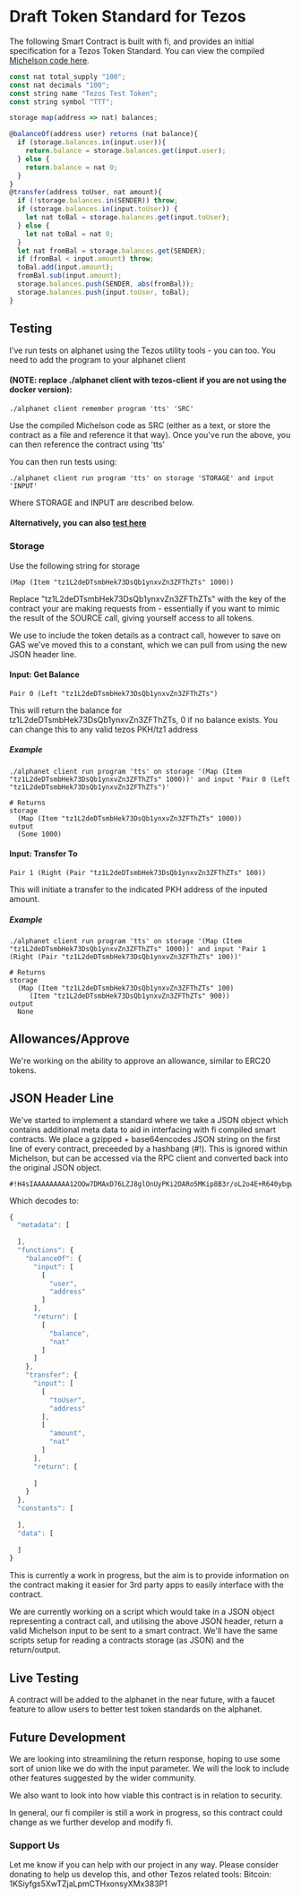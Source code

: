 # Draft Token Standard for Tezos

The following Smart Contract is built with fi, and provides an initial specification for a Tezos Token Standard. You can view the compiled [Michelson code here](https://raw.githubusercontent.com/stephenandrews/fi/master/token_standard.tz).

```javascript
const nat total_supply "100";
const nat decimals "100";
const string name "Tezos Test Token";
const string symbol "TTT";

storage map(address => nat) balances;

@balanceOf(address user) returns (nat balance){
  if (storage.balances.in(input.user)){
    return.balance = storage.balances.get(input.user);
  } else {
    return.balance = nat 0;
  }
}
@transfer(address toUser, nat amount){
  if (!storage.balances.in(SENDER)) throw;
  if (storage.balances.in(input.toUser)) {
    let nat toBal = storage.balances.get(input.toUser);    
  } else {
    let nat toBal = nat 0;    
  }
  let nat fromBal = storage.balances.get(SENDER);
  if (fromBal < input.amount) throw;
  toBal.add(input.amount);
  fromBal.sub(input.amount);
  storage.balances.push(SENDER, abs(fromBal));
  storage.balances.push(input.toUser, toBal);
}
```

## Testing

I've run tests on alphanet using the Tezos utility tools - you can too. You need to add the program to your alphanet client 
#### (NOTE: replace ./alphanet client with tezos-client if you are not using the docker version): 
```
./alphanet client remember program 'tts' 'SRC'
```
Use the compiled Michelson code as SRC (either as a text, or store the contract as a file and reference it that way). Once you've run the above, you can then reference the contract using 'tts'

You can then run tests using:
```
./alphanet client run program 'tts' on storage 'STORAGE' and input 'INPUT'
```
Where STORAGE and INPUT are described below.

#### Alternatively, you can also [test here](https://try-michelson.com/)

### Storage
Use the following string for storage
```
(Map (Item "tz1L2deDTsmbHek73DsQb1ynxvZn3ZFThZTs" 1000))
```
Replace "tz1L2deDTsmbHek73DsQb1ynxvZn3ZFThZTs" with the key of the contract your are making requests from - essentially if you want to mimic the result of the SOURCE call, giving yourself access to all tokens.

We use to include the token details as a contract call, however to save on GAS we've moved this to a constant, which we can pull from using the new JSON header line.

#### Input: Get Balance
```
Pair 0 (Left "tz1L2deDTsmbHek73DsQb1ynxvZn3ZFThZTs")
```
This will return the balance for tz1L2deDTsmbHek73DsQb1ynxvZn3ZFThZTs, 0 if no balance exists. You can change this to any valid tezos PKH/tz1 address

##### Example
```
./alphanet client run program 'tts' on storage '(Map (Item "tz1L2deDTsmbHek73DsQb1ynxvZn3ZFThZTs" 1000))' and input 'Pair 0 (Left "tz1L2deDTsmbHek73DsQb1ynxvZn3ZFThZTs")'

# Returns
storage
  (Map (Item "tz1L2deDTsmbHek73DsQb1ynxvZn3ZFThZTs" 1000))
output
  (Some 1000)
```

#### Input: Transfer To
```
Pair 1 (Right (Pair "tz1L2deDTsmbHek73DsQb1ynxvZn3ZFThZTs" 100))
```
This will initiate a transfer to the indicated PKH address of the inputed amount.

##### Example
```
./alphanet client run program 'tts' on storage '(Map (Item "tz1L2deDTsmbHek73DsQb1ynxvZn3ZFThZTs" 1000))' and input 'Pair 1 (Right (Pair "tz1L2deDTsmbHek73DsQb1ynxvZn3ZFThZTs" 100))'

# Returns
storage
  (Map (Item "tz1L2deDTsmbHek73DsQb1ynxvZn3ZFThZTs" 100)
     (Item "tz1L2deDTsmbHek73DsQb1ynxvZn3ZFThZTs" 900))
output
  None
```

## Allowances/Approve
We're working on the ability to approve an allowance, similar to ERC20 tokens.

## JSON Header Line
We've started to implement a standard where we take a JSON object which contains additional meta data to aid in interfacing with fi compiled smart contracts. We place a gzipped + base64encodes JSON string on the first line of every contract, preceeded by a hashbang (#!). This is ignored within Michelson, but can be accessed via the RPC client and converted back into the original JSON object.

```
#!H4sIAAAAAAAAA12OOw7DMAxD76LZJ8glOnUyPKi2DARo5MKip8B3r/oL2o4E+R640ybgwmBaYgpUh2asTY2WnS58Zc1yqo+w6m3AR5GGSadAXEoXM0qOdcHo+mzfkA+U4eUMhM5q1aEfDdr5TxQi8daG4oC/zGm6KfszsMJebz+/5x0/boBjxwAAAA==
```

Which decodes to:

```javascript
{
  "metadata": [
    
  ],
  "functions": {
    "balanceOf": {
      "input": [
        [
          "user",
          "address"
        ]
      ],
      "return": [
        [
          "balance",
          "nat"
        ]
      ]
    },
    "transfer": {
      "input": [
        [
          "toUser",
          "address"
        ],
        [
          "amount",
          "nat"
        ]
      ],
      "return": [
        
      ]
    }
  },
  "constants": [
    
  ],
  "data": [
    
  ]
}
```
This is currently a work in progress, but the aim is to provide information on the contract making it easier for 3rd party apps to easily interface with the contract.

We are currently working on a script which would take in a JSON object representing a contract call, and utilising the above JSON header, return a valid Michelson input to be sent to a smart contract. We'll have the same scripts setup for reading a contracts storage (as JSON) and the return/output.

## Live Testing
A contract will be added to the alphanet in the near future, with a faucet feature to allow users to better test token standards on the alphanet.

## Future Development
We are looking into streamlining the return response, hoping to use some sort of union like we do with the input parameter. We will the look to include other features suggested by the wider community.

We also want to look into how viable this contract is in relation to security.

In general, our fi compiler is still a work in progress, so this contract could change as we further develop and modify fi.

### Support Us
Let me know if you can help with our project in any way. Please consider donating to help us develop this, and other Tezos related tools: Bitcoin: 1KSiyfgs5XwTZjaLpmCTHxonsyXMx383P1
